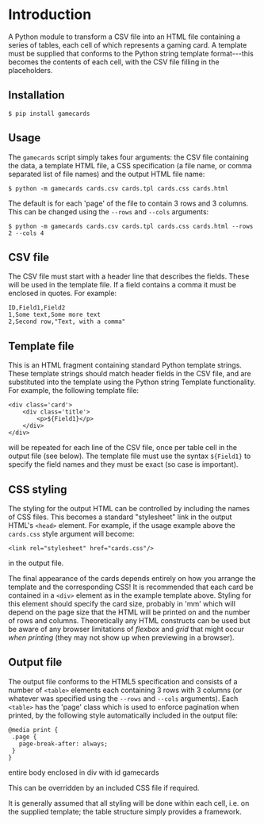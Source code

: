 # Introduction

A Python module to transform a CSV file into an HTML file containing a series of tables, each cell of which represents a gaming card. A template must be supplied that conforms to the Python string template format---this becomes the contents of each cell, with the CSV file filling in the placeholders.

## Installation

```
$ pip install gamecards
```

## Usage

The `gamecards` script simply takes four arguments: the CSV file containing the data, a template HTML file, a CSS specification (a file name, or comma separated list of file names) and the output HTML file name:

```
$ python -m gamecards cards.csv cards.tpl cards.css cards.html
```

The default is for each 'page' of the file to contain 3 rows and 3 columns. This can be changed using the `--rows` and `--cols` arguments:

```
$ python -m gamecards cards.csv cards.tpl cards.css cards.html --rows 2 --cols 4
```

## CSV file

The CSV file must start with a header line that describes the fields. These will be used in the template file. If a field contains a comma it must be enclosed in quotes. For example:

```
ID,Field1,Field2
1,Some text,Some more text
2,Second row,"Text, with a comma"
```

## Template file

This is an HTML fragment containing standard Python template strings. These template strings should match header fields in the CSV file, and are substituted into the template using the Python string Template functionality. For example, the following template file:

```
<div class='card'>
    <div class='title'>
        <p>${Field1}</p>
    </div>
</div>
```

will be repeated for each line of the CSV file, once per table cell in the output file (see below). The template file must use the syntax `${Field1}` to specify the field names and they must be exact (so case is important).

## CSS styling

The styling for the output HTML can be controlled by including the names of CSS files. This becomes a standard "stylesheet" link in the output HTML's `<head>` element. For example, if the usage example above the `cards.css` style argument will become:

```
<link rel="stylesheet" href="cards.css"/>
```

in the output file.

The final appearance of the cards depends entirely on how you arrange the template and the corresponding CSS! It is recommended that each card be contained in a `<div>` element as in the example template above. Styling for this element should specify the card size, probably in 'mm' which will depend on the page size that the HTML will be printed on and the number of rows and columns. Theoretically any HTML constructs can be used but be aware of any browser limitations of *flexbox* and *grid* that might occur *when printing* (they may not show up when previewing in a browser).

## Output file

The output file conforms to the HTML5 specification and consists of a number of `<table>` elements each containing 3 rows with 3 columns (or whatever was specified using the `--rows` and `--cols` arguments). Each `<table>` has the 'page' class which is used to enforce pagination when printed, by the following style automatically included in the output file:

```
@media print {
 .page {
   page-break-after: always;
 }
}
```


entire body enclosed in div with id gamecards

This can be overridden by an included CSS file if required.

It is generally assumed that all styling will be done within each cell, i.e. on the supplied template; the table structure simply provides a framework.

